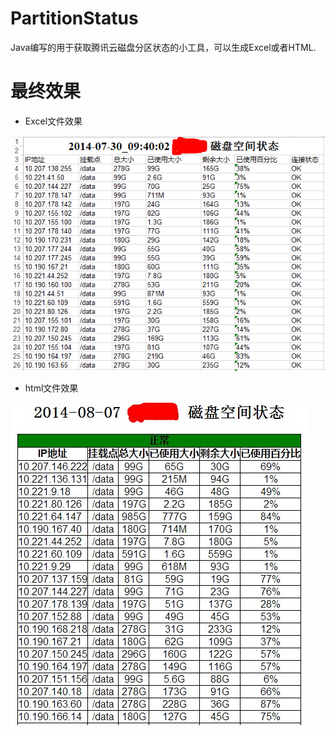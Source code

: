 PartitionStatus
===============

Java编写的用于获取腾讯云磁盘分区状态的小工具，可以生成Excel或者HTML.


最终效果
===============

* Excel文件效果

![Excel](/demo/excel_demo.png)



* html文件效果

![html](/demo/html_demo.jpg)